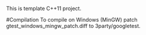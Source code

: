 This is template C++11 project.

#Compilation
To compile on Windows (MinGW) patch gtest_windows_mingw_patch.diff to 3party/googletest.
